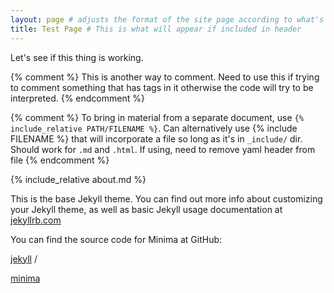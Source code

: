 ```yaml
---
layout: page # adjusts the format of the site page according to what's available in the `_layout/` directory
title: Test Page # This is what will appear if included in header
---
```




Let's see if this thing is working.

[//]: # "There are multiple ways to insert comments. This is one."


[//]: # "{# This type of comment doesn't work #}"


{% comment %}
This is another way to comment. Need to use this if trying to comment something that has tags in it otherwise the code will try to be interpreted.
{% endcomment %}

{% comment %}
To bring in material from a separate document, use `{% include_relative PATH/FILENAME %}`. Can alternatively use {% include FILENAME %} that will incorporate a file so long as it's in `_include/` dir. Should work for `.md` and `.html`. If using, need to remove yaml header from file
{% endcomment %}

{% include_relative about.md %}

This is the base Jekyll theme. You can find out more info about customizing your Jekyll theme, as well as basic Jekyll usage documentation at [jekyllrb.com](https://jekyllrb.com/)

You can find the source code for Minima at GitHub:

[//]: # "To include a hyperlink, put [DISPLAY_TEXT][HYPERLINK_TAG] where DISPLAY_TEXT is the text shown on the webpage as the hyperlink and HYPERLINK_TAG can be found at the bottom of the page in the format [HYPERLINK_TAG][URL]. The benefit of using this form of hyperlinking is the same hyperlink can be used in more than one place and it's easy to change when necessary."

[jekyll][jekyll-organization] / 

[//]: # "This is an alternative way to reference a hyperlink by using [DISPLAY_TEXT][URL] where DISPLAY_TEXT is the text shown on the website that serves as the hyperlink."

[minima](https://github.com/jekyll/minima) 


[//]: # "This is an example of creating a hyperlink tag that you can use in multiple places throughout a given document in the form of [HYPERLINK_TAG][URL]"

[jekyll-organization]: https://github.com/jekyll